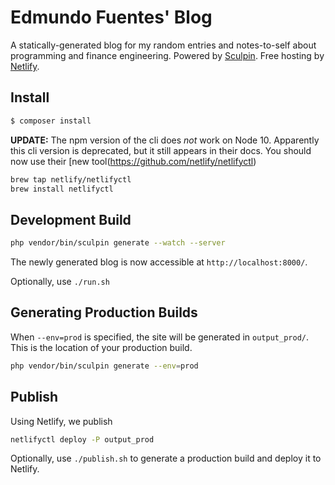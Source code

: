 Edmundo Fuentes' Blog
=====================

A statically-generated blog for my random entries and notes-to-self about programming and finance engineering.
Powered by [Sculpin](http://sculpin.io). Free hosting by [Netlify](https://www.netlify.com).

Install
-------

```bash
$ composer install
```

**UPDATE:** The npm version of the cli does _not_ work on Node 10. Apparently this cli version is
deprecated, but it still appears in their docs. You should now use their [new tool(https://github.com/netlify/netlifyctl)

```bash 
brew tap netlify/netlifyctl
brew install netlifyctl
```

Development Build
-----

```bash
php vendor/bin/sculpin generate --watch --server
```

The newly generated blog is now accessible at `http://localhost:8000/`.


Optionally, use `./run.sh`


Generating Production Builds
----------------------------

When `--env=prod` is specified, the site will be generated in `output_prod/`. This
is the location of your production build.

```bash
php vendor/bin/sculpin generate --env=prod
```


Publish
-------


Using Netlify, we publish

```bash
netlifyctl deploy -P output_prod
```

Optionally, use `./publish.sh` to generate a production build and deploy it to Netlify.